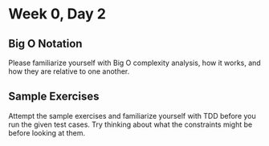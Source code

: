 # Week 0, Day 2

## Big O Notation
Please familiarize yourself with Big O complexity analysis, how it works, and how they are relative to one another.

## Sample Exercises
Attempt the sample exercises and familiarize yourself with TDD before you run the given test cases. Try thinking about what the constraints might be before looking at them.